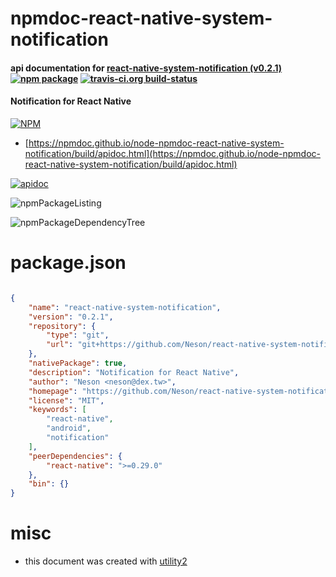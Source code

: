 # npmdoc-react-native-system-notification

#### api documentation for  [react-native-system-notification (v0.2.1)](https://github.com/Neson/react-native-system-notification)  [![npm package](https://img.shields.io/npm/v/npmdoc-react-native-system-notification.svg?style=flat-square)](https://www.npmjs.org/package/npmdoc-react-native-system-notification) [![travis-ci.org build-status](https://api.travis-ci.org/npmdoc/node-npmdoc-react-native-system-notification.svg)](https://travis-ci.org/npmdoc/node-npmdoc-react-native-system-notification)

#### Notification for React Native

[![NPM](https://nodei.co/npm/react-native-system-notification.png?downloads=true&downloadRank=true&stars=true)](https://www.npmjs.com/package/react-native-system-notification)

- [https://npmdoc.github.io/node-npmdoc-react-native-system-notification/build/apidoc.html](https://npmdoc.github.io/node-npmdoc-react-native-system-notification/build/apidoc.html)

[![apidoc](https://npmdoc.github.io/node-npmdoc-react-native-system-notification/build/screenCapture.buildCi.browser.%252Ftmp%252Fbuild%252Fapidoc.html.png)](https://npmdoc.github.io/node-npmdoc-react-native-system-notification/build/apidoc.html)

![npmPackageListing](https://npmdoc.github.io/node-npmdoc-react-native-system-notification/build/screenCapture.npmPackageListing.svg)

![npmPackageDependencyTree](https://npmdoc.github.io/node-npmdoc-react-native-system-notification/build/screenCapture.npmPackageDependencyTree.svg)



# package.json

```json

{
    "name": "react-native-system-notification",
    "version": "0.2.1",
    "repository": {
        "type": "git",
        "url": "git+https://github.com/Neson/react-native-system-notification"
    },
    "nativePackage": true,
    "description": "Notification for React Native",
    "author": "Neson <neson@dex.tw>",
    "homepage": "https://github.com/Neson/react-native-system-notification",
    "license": "MIT",
    "keywords": [
        "react-native",
        "android",
        "notification"
    ],
    "peerDependencies": {
        "react-native": ">=0.29.0"
    },
    "bin": {}
}
```



# misc
- this document was created with [utility2](https://github.com/kaizhu256/node-utility2)
